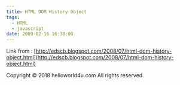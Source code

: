 ```yaml
---
title: HTML DOM History Object
tags:
  - HTML
  - javascript
date: 2009-02-16 16:38:00
---
```


Link from : [http://edscb.blogspot.com/2008/07/html-dom-history-object.html](http://edscb.blogspot.com/2008/07/html-dom-history-object.html)<div class="blogger-post-footer">Copyright © 2018 helloworld4u.com All rights reserved.</div>